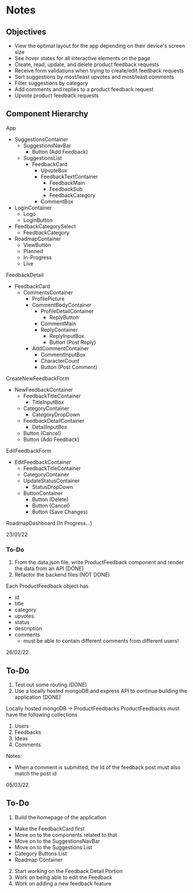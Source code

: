# Notes

## Objectives

- View the optimal layout for the app depending on their device's screen size
- See hover states for all interactive elements on the page
- Create, read, update, and delete product feedback requests
- Receive form validations when trying to create/edit feedback requests
- Sort suggestions by most/least upvotes and most/least comments
- Filter suggestions by category
- Add comments and replies to a product feedback request
- Upvote product feedback requests

## Component Hierarchy

App

- SuggestionsContainer
  - SuggestionsNavBar
    - Button (Add Feedback)
  - SuggestionsList
    - FeedbackCard
      - UpvoteBox
      - FeedbackTextContainer
        - FeedbackMain
        - FeedbackSub
        - FeedbackCategory
      - CommentBox
- LoginContainer
  - Logo
  - LoginButton
- FeedbackCategorySelect
  - FeedbackCategory
- RoadmapContainer
  - ViewButton
  - Planned
  - In-Progress
  - Live

FeedbackDetail

- FeedbackCard
  - CommentsContainer
    - ProfilePicture
    - CommentBodyContainer
      - ProfileDetailContainer
        - ReplyButton
      - CommentMain
      - ReplyContainer
        - ReplyInputBox
        - Button (Post Reply)
    - AddCommentContainer
      - CommentInputBox
      - CharacterCount
      - Button (Post Comment)

CreateNewFeedbackForm

- NewFeedbackContainer
  - FeedbackTitleContainer
    - TitleInputBox
  - CategoryContainer
    - CategoryDropDown
  - FeedbackDetailContainer
    - DetailInputBox
  - Button (Cancel)
  - Button (Add Feedback)

EditFeedbackForm

- EditFeedbackContainer
  - FeedbackTitleContainer
  - CategoryContainer
  - UpdateStatusContainer
    - StatusDropDown
  - ButtonContainer
    - Button (Delete)
    - Button (Cancel)
    - Button (Save Changes)

RoadmapDashboard (In Progress...)

23/01/22

### To-Do

1. From the data.json file, write ProductFeedback component and render the data from an API (DONE)
2. Refactor the backend files (NOT DONE)

Each ProductFeedback object has

- id
- title
- category
- upvotes
- status
- description
- comments
  - must be able to contain different comments from different users!

26/02/22

## To-Do

1. Test out some routing (DONE)
2. Use a locally hosted mongoDB and express API to continue building the application (DONE)

Locally hosted mongoDB -> ProductFeedbacks
ProductFeedbacks must have the following collections

1. Users
2. Feedbacks
3. Ideas
4. Comments

Notes:

- When a comment is submitted, the Id of the feedback post must also match the post id

05/03/22

## To-Do

1. Build the homepage of the application

- Make the FeedbackCard first
- Move on to the components related to that
- Move on to the SuggestionsNavBar
- Move on to the Suggestions List
- Category Buttons List
- Roadmap Container

2. Start working on the Feedback Detail Portion
3. Work on being able to edit the Feedback
4. Work on adding a new feedback feature

